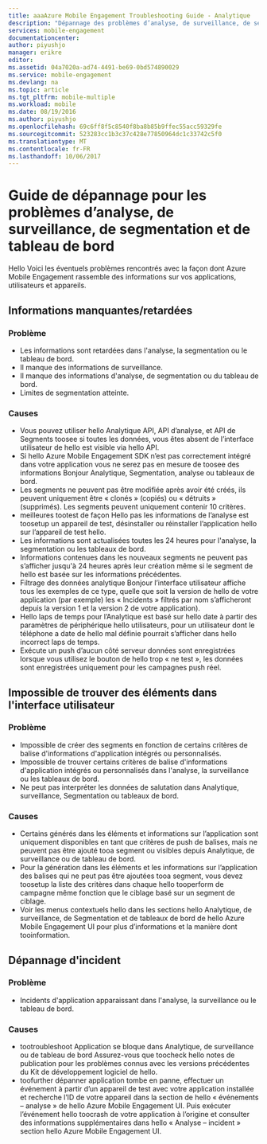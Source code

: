 ```yaml
---
title: aaaAzure Mobile Engagement Troubleshooting Guide - Analytique
description: "Dépannage des problèmes d’analyse, de surveillance, de segmentation et de tableau de bord dans Azure Mobile Engagement"
services: mobile-engagement
documentationcenter: 
author: piyushjo
manager: erikre
editor: 
ms.assetid: 04a7020a-ad74-4491-be69-0bd574890029
ms.service: mobile-engagement
ms.devlang: na
ms.topic: article
ms.tgt_pltfrm: mobile-multiple
ms.workload: mobile
ms.date: 08/19/2016
ms.author: piyushjo
ms.openlocfilehash: 69c6ff8f5c8540f8ba8b85b9ffec55acc59329fe
ms.sourcegitcommit: 523283cc1b3c37c428e77850964dc1c33742c5f0
ms.translationtype: MT
ms.contentlocale: fr-FR
ms.lasthandoff: 10/06/2017
---
```

# <a name="troubleshooting-guide-for-analytics-monitoring-segmentation-and-dashboard-issues"></a>Guide de dépannage pour les problèmes d’analyse, de surveillance, de segmentation et de tableau de bord
Hello Voici les éventuels problèmes rencontrés avec la façon dont Azure Mobile Engagement rassemble des informations sur vos applications, utilisateurs et appareils.

## <a name="missingdelayed-information"></a>Informations manquantes/retardées
### <a name="issue"></a>Problème
* Les informations sont retardées dans l'analyse, la segmentation ou le tableau de bord.
* Il manque des informations de surveillance.
* Il manque des informations d'analyse, de segmentation ou du tableau de bord.
* Limites de segmentation atteinte.

### <a name="causes"></a>Causes
* Vous pouvez utiliser hello Analytique API, API d’analyse, et API de Segments toosee si toutes les données, vous êtes absent de l’interface utilisateur de hello est visible via hello API.
* Si hello Azure Mobile Engagement SDK n’est pas correctement intégré dans votre application vous ne serez pas en mesure de toosee des informations Bonjour Analytique, Segmentation, analyse ou tableaux de bord.
* Les segments ne peuvent pas être modifiée après avoir été créés, ils peuvent uniquement être « clonés » (copiés) ou « détruits » (supprimés). Les segments peuvent uniquement contenir 10 critères.
* meilleures tootest de façon Hello pas les informations de l’analyse est toosetup un appareil de test, désinstaller ou réinstaller l’application hello sur l’appareil de test hello.
* Les informations sont actualisées toutes les 24 heures pour l'analyse, la segmentation ou les tableaux de bord.
* Informations contenues dans les nouveaux segments ne peuvent pas s’afficher jusqu'à 24 heures après leur création même si le segment de hello est basée sur les informations précédentes.
* Filtrage des données analytique Bonjour l’interface utilisateur affiche tous les exemples de ce type, quelle que soit la version de hello de votre application (par exemple) les « Incidents » filtrés par nom s’afficheront depuis la version 1 et la version 2 de votre application).
* Hello laps de temps pour l’Analytique est basé sur hello date à partir des paramètres de périphérique hello utilisateurs, pour un utilisateur dont le téléphone a date de hello mal définie pourrait s’afficher dans hello incorrect laps de temps.
* Exécute un push d’aucun côté serveur données sont enregistrées lorsque vous utilisez le bouton de hello trop « ne test », les données sont enregistrées uniquement pour les campagnes push réel.

## <a name="cant-locate-items-in-ui"></a>Impossible de trouver des éléments dans l'interface utilisateur
### <a name="issue"></a>Problème
* Impossible de créer des segments en fonction de certains critères de balise d'informations d'application intégrés ou personnalisés.
* Impossible de trouver certains critères de balise d'informations d'application intégrés ou personnalisés dans l'analyse, la surveillance ou les tableaux de bord.
* Ne peut pas interpréter les données de salutation dans Analytique, surveillance, Segmentation ou tableaux de bord.

### <a name="causes"></a>Causes
* Certains générés dans les éléments et informations sur l’application sont uniquement disponibles en tant que critères de push de balises, mais ne peuvent pas être ajouté tooa segment ou visibles depuis Analytique, de surveillance ou de tableau de bord. 
* Pour la génération dans les éléments et les informations sur l’application des balises qui ne peut pas être ajoutées tooa segment, vous devez toosetup la liste des critères dans chaque hello tooperform de campagne même fonction que le ciblage basé sur un segment de ciblage.
* Voir les menus contextuels hello dans les sections hello Analytique, de surveillance, de Segmentation et de tableaux de bord de hello Azure Mobile Engagement UI pour plus d’informations et la manière dont tooinformation.

## <a name="crash-troubleshooting"></a>Dépannage d'incident
### <a name="issue"></a>Problème
* Incidents d'application apparaissant dans l'analyse, la surveillance ou le tableau de bord.

### <a name="causes"></a>Causes
* tootroubleshoot Application se bloque dans Analytique, de surveillance ou de tableau de bord Assurez-vous que toocheck hello notes de publication pour les problèmes connus avec les versions précédentes du Kit de développement logiciel de hello.
* toofurther dépanner application tombe en panne, effectuer un événement à partir d’un appareil de test avec votre application installée et recherche l’ID de votre appareil dans la section de hello « événements – analyse » de hello Azure Mobile Engagement UI. Puis exécuter l’événement hello toocrash de votre application à l’origine et consulter des informations supplémentaires dans hello « Analyse – incident » section hello Azure Mobile Engagement UI. 

